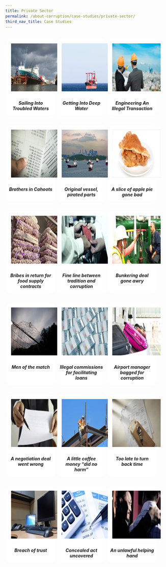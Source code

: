```yaml
---
title: Private Sector
permalink: /about-corruption/case-studies/private-sector/
third_nav_title: Case Studies
---
```


<style>
/*--------------------------------------------------------------
ALYSSA: START OF Private Sector PAGE CARDS FLEXBOX LAYOUT AND STYLES
--------------------------------------------------------------*/

/* refrain from using pure img selector as it changes the logo size */
#private-container > section > div > a > img {
	display: block;
	border: 0;
	width: 100%;
    height: 150px;
    padding: 1em;
    border-radius: 15px 15px 0px 0px;
}

.card {
    flex: 1 0 500px;
    box-sizing: border-box;
    margin: 1rem .25em;
	background: white;
    margin-bottom: 1em;
    /* border: 0.13em solid rgba(0,0,0,.2); */
    border-radius: 15px;
    /* box-shadow: 2px 2px 6px 0px  rgba(0,0,0,0.3); */
}

.card a {
  color: inherit;
  text-decoration: none; /* no underline */
}

.card-content h6 {
	padding: .5em;
	margin-top: 0.5em;
	margin-bottom: .5em;
    font-weight: bold;
    color: inherit;
    text-decoration: none;
}

.card:hover {
    transition: all 0.0s ease-out;
    box-shadow: 0px 4px 8px rgba(38, 38, 38, 0.2);
    /* top: -4px; */
    border: 2px solid #cccccc;
    background-color: white;
    margin-top: 0.5em;
	margin-bottom: .5em;
  }

.card a:hover {
  color: black;
  text-decoration: none; /* no underline */
}

/* Flexbox stuff */

.cards {
    display: flex;
    flex-wrap: wrap;
    margin: 0 auto;
    /* padding: 0 1em; */
    text-align: center;
 }

@media screen and (min-width: 40em) {
    .card {
       max-width: calc(50% -  1em);
    }
}

@media screen and (min-width: 60em) {
    .card {
        max-width: calc(33% - 1em);
    }
}

@media screen and (min-width: 52em) {
    .img {
        max-width: 52em;
    }
}

@media screen and (max-width : 480px) {
	.card { 
        max-width: 100%; }
}

/*--------------------------------------------------------------
ALYSSA: END OF Private Sector PAGE CARDS FLEXBOX LAYOUT AND STYLES
--------------------------------------------------------------*/
</style>



<main id="private-container">
<section class="cards">
    <div class="card">
        <a href="/faq/">
                <img src="/images/case/case_pte_sail-into-water.jpg">
            <div class="card-content">
                <h6>Sailing Into Troubled Waters</h6>
            </div><!-- .card-content -->
        </a>
    </div><!-- .card -->
    <div class="card">
        <a href="/faq/">
                <img src="/images/case/case_pte_get-into-water.jpg">
            <div class="card-content">
                <h6>Getting Into Deep Water</h6>
            </div><!-- .card-content -->
        </a>
    </div><!-- .card -->
    <div class="card">
        <a href="/faq/">
                <img src="/images/case/case_pte_engineer-illegal-trans.jpg">
            <div class="card-content">
                <h6>Engineering An Illegal Transaction</h6>
            </div><!-- .card-content -->
        </a>
    </div><!-- .card -->
    <div class="card">
        <a href="/faq/">
                <img src="/images/case/case_pte_bros-in-cahoots.jpg">
            <div class="card-content">
                <h6>Brothers in Cahoots</h6>
            </div><!-- .card-content -->
        </a>
    </div><!-- .card -->
    <div class="card">
        <a href="/faq/">
                <img src="/images/case/case_pte_ori-vessel-pirated-part.jpg">
            <div class="card-content">
                <h6>Original vessel, pirated parts</h6>
            </div><!-- .card-content -->
        </a>
    </div><!-- .card -->
    <div class="card">
        <a href="/faq/">
                <img src="/images/case/case_pte_bribes-proj-info.jpg">
            <div class="card-content">
                <h6>A slice of apple pie gone bad</h6>
            </div><!-- .card-content -->
        </a>
    </div><!-- .card -->
    <div class="card">
        <a href="/faq/">
                <img src="/images/case/case_pte_bribes-for-contracts.jpg">
            <div class="card-content">
                <h6>Bribes in return for food supply contracts</h6>
            </div><!-- .card-content -->
        </a>
    </div><!-- .card -->
    <div class="card">
    	<a href="/faq/">
           	<img src="/images/case/case_pte_trad-corrupt.jpg">
           <div class="card-content">
           	<h6>Fine line between tradition and corruption</h6>
           </div><!-- .card-content -->
    	</a>
    </div><!-- .card -->
    <div class="card">
        <a href="/faq/">
                <img src="/images/case/case_pte_bunker-deal.jpg">
            <div class="card-content">
                <h6>Bunkering deal gone awry</h6>
            </div><!-- .card-content -->
        </a>
    </div><!-- .card -->
    <div class="card">
        <a href="/faq/">
                <img src="/images/case/case_pte_match-fix.jpg">
            <div class="card-content">
                <h6>Men of the match</h6>
            </div><!-- .card-content -->
        </a>
    </div><!-- .card -->
    <div class="card">
        <a href="/faq/">
                <img src="/images/case/case_pte_illegal-comm.jpg">
            <div class="card-content">
                <h6>Illegal commissions for facilitating loans</h6>
            </div><!-- .card-content -->
        </a>
    </div><!-- .card -->
    <div class="card">
        <a href="/faq/">
                <img src="/images/case/case_pte_bagged-for-corrupt.jpg">
            <div class="card-content">
                <h6>Airport manager bagged for corruption</h6>
            </div><!-- .card-content -->
        </a>
    </div><!-- .card -->
    <div class="card">
        <a href="/faq/">
                <img src="/images/case/case_pte_nego-went-wrong.jpg">
            <div class="card-content">
                <h6>A negotiation deal went wrong</h6>
            </div><!-- .card-content -->
        </a>
    </div><!-- .card -->
    <div class="card">
        <a href="/faq/">
                <img src="/images/case/case_pte_coffee-money.jpg">
            <div class="card-content">
                <h6>A little coffee money “did no harm”</h6>
            </div><!-- .card-content -->
        </a>
    </div><!-- .card -->
    <div class="card">
        <a href="/faq/">
                <img src="/images/case/case_pte_turn-back-time.jpg">
            <div class="card-content">
                <h6>Too late to turn back time</h6>
            </div><!-- .card-content -->
        </a>
    </div><!-- .card -->
    <div class="card">
        <a href="/faq/">
                <img src="/images/case/case_pte_breach-trust.jpg">
            <div class="card-content">
                <h6>Breach of trust</h6>
            </div><!-- .card-content -->
        </a>
    </div><!-- .card -->
    <div class="card">
        <a href="/faq/">
                <img src="/images/case/case_pte_concealed-act.jpg">
            <div class="card-content">
                <h6>Concealed act uncovered</h6>
            </div><!-- .card-content -->
        </a>
    </div><!-- .card -->
    <div class="card">
        <a href="/faq/">
                <img src="/images/case/case_pte_unlawful-hand.jpg">
            <div class="card-content">
                <h6>An unlawful helping hand</h6>
            </div><!-- .card-content -->
        </a>
    </div><!-- .card -->

</section><!-- .cards -->


</main>
